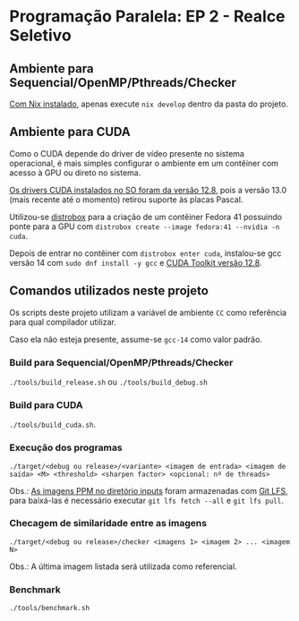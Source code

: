 # Programação Paralela: EP 2 - Realce Seletivo

<!--
SPDX-FileCopyrightText: 2025 Guilherme Leoi <leoi.guilherme@aluno.ufabc.edu.br>

SPDX-License-Identifier: CC-BY-SA-4.0
-->

## Ambiente para Sequencial/OpenMP/Pthreads/Checker

[Com Nix instalado](https://zero-to-nix.com/start/install/), apenas execute
`nix develop` dentro da pasta do projeto.

## Ambiente para CUDA

Como o CUDA depende do driver de vídeo presente no sistema operacional, é
mais simples configurar o ambiente em um contêiner com acesso à GPU ou direto
no sistema.

[Os drivers CUDA instalados no SO foram da versão 12.8](https://docs.nvidia.com/cuda/archive/12.8.0/cuda-installation-guide-linux/index.html),
pois a versão 13.0 (mais recente até o momento) retirou suporte às placas Pascal.

Utilizou-se [distrobox](https://github.com/89luca89/distrobox) para a
criação de um contêiner Fedora 41 possuindo ponte para a GPU com
`distrobox create --image fedora:41 --nvidia -n cuda`.

Depois de entrar no contêiner com `distrobox enter cuda`, instalou-se
gcc versão 14 com `sudo dnf install -y gcc` e [CUDA Toolkit versão 12.8](https://developer.nvidia.com/cuda-12-8-0-download-archive).

## Comandos utilizados neste projeto

Os scripts deste projeto utilizam a variável de ambiente `CC` como referência
para qual compilador utilizar.

Caso ela não esteja presente, assume-se `gcc-14` como valor padrão.

### Build para Sequencial/OpenMP/Pthreads/Checker

`./tools/build_release.sh` ou `./tools/build_debug.sh`

### Build para CUDA

`./tools/build_cuda.sh`.

### Execução dos programas

`./target/<debug ou release>/<variante> <imagem de entrada> <imagem de saída>
<M> <threshold> <sharpen factor> <opcional: nº de threads>`

Obs.: [As imagens PPM no diretório inputs](./inputs) foram armazenadas com
[Git LFS](https://git-lfs.com/), para baixá-las é necessário executar
`git lfs fetch --all` e `git lfs pull`.

### Checagem de similaridade entre as imagens

`./target/<debug ou release>/checker <imagens 1> <imagem 2> ... <imagem N>`

Obs.: A última imagem listada será utilizada como referencial.

### Benchmark

`./tools/benchmark.sh`
